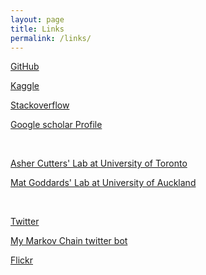 ```yaml
---
layout: page
title: Links
permalink: /links/
---
```



[GitHub](https://github.com/jeremycg)

[Kaggle](https://www.kaggle.com/jeremycg)

[Stackoverflow](http://stackoverflow.com/users/3760920/jeremycg)

[Google scholar Profile](http://scholar.google.com/citations?user=hPbAGKIAAAAJ)  

<br>

[Asher Cutters' Lab at University of Toronto](http://labs.eeb.utoronto.ca/cutter/index.htm)

[Mat Goddards' Lab at University of Auckland](http://goddardlab.auckland.ac.nz/)

<br>

[Twitter](https://twitter.com/jeremycgray)

[My Markov Chain twitter bot](https://twitter.com/PLoS_Markov)  

[Flickr](http://www.flickr.com/photos/jeremycg/)
